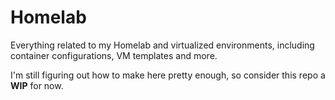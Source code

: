 # Homelab

Everything related to my Homelab and virtualized environments, including container configurations, VM templates and more.

I'm still figuring out how to make here pretty enough, so consider this repo a **WIP** for now.
